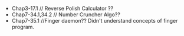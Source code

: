 * Chap3-17.1 // Reverse Polish Calculator ??
* Chap7-34.1,34.2 // Number Cruncher Algo??
* Chap7-35.1 //Finger daemon?? Didn't understand concepts of finger program.
